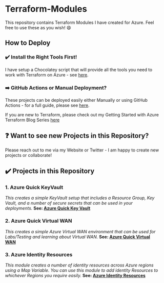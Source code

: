 # Terraform-Modules
This repository contains Terraform Modules I have created for Azure. Feel free to use these as you wish! 😄

## How to Deploy

### :heavy_check_mark: Install the Right Tools First!

I have setup a Chocolatey script that will provide all the tools you need to work with Terraform on Azure - see [here](https://github.com/jakewalsh90/Terraform-Azure/blob/main/Chocolatey-Setup/TerraformApps.ps1).

### :arrow_right: GitHub Actions or Manual Deployment?

These projects can be deployed easily either Manually or using GitHub Actions - for a full guide, please see [here](https://github.com/jakewalsh90/Terraform-Azure/tree/main/GitHub-Actions-Deployment).

If you are new to Terraform, please check out my Getting Started with Azure Terraform Blog Series [here](https://jakewalsh.co.uk/category/terraform-getting-started/)

## :question: Want to see new Projects in this Repository?

Please reach out to me via my Website or Twitter - I am happy to create new projects or collaborate!

## :heavy_check_mark: Projects in this Repository

### 1. **Azure Quick KeyVault**
*This creates a simple KeyVault setup that includes a Resource Group, Key Vault, and a number of secure secrets that can be used in your deployments.* **See: [Azure Quick Key Vault](https://github.com/jakewalsh90/Terraform-Modules/tree/main/azure-quick-keyvault)**

### 2. **Azure Quick Virtual WAN**
*This creates a simple Azure Virtual WAN environment that can be used for Labs/Testing and learning about Virtual WAN.* **See: [Azure Quick Virtual WAN](https://github.com/jakewalsh90/Terraform-Modules/tree/main/azure-quick-virtualwan)**

### 3. **Azure Identity Resources**
*This module creates a number of identity resources across Azure regions using a Map Variable. You can use this module to add identity Resources to whichever Regions you require easily.* **See: [Azure Identity Resources](https://github.com/jakewalsh90/Terraform-Modules/tree/main/azure-identity-resources)**
